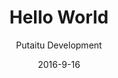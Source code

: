 ---
title: 'Hello World'
description: 'Creating your first project'
sections:
    -
        template: banner
        text: "# Hello world\n\nCreating your first project"
        image: 50d05eee9088c589bfd5a5a3a3043c0ebcc4972b
        theme: dark
    -
        template: richTextSection
        text: "## Creating a project\n\nFirst, we need to set up a project for us to work in.\n\n*   Make sure HashBrown is running, and that you're on the dashboard page at [http://localhost](http://localhost). If you don't know what that means, check out the [getting started](/getting-started/) page.\n*   Click the \"+\" button under the \"Projects\" heading\n    \n![f96c9382f5b21ce9dc5fd1696eb7bfd41116054e](/media/f96c9382f5b21ce9dc5fd1696eb7bfd41116054e/guide-dashboard-create-project.jpg)    \n\n*   Name it something astoundingly clever, like \"awesomeproject_com\"\n*   Click the \"CMS\" button in the \"live\" environment\n\n\n![9b808f49c681c1092a31703a6004c993cf036635](/media/9b808f49c681c1092a31703a6004c993cf036635/guide-dashboard-start-cms.jpg)"
    -
        template: richTextSection
        text: "## Setting up a connection\n\nIn order to publish [Content](/docs/content/) and use [Templates](/docs/templates/) and [Media](/docs/media/), we need to set up a [Connection](/docs/connections).\n\n### Create it\n\n*   Click on the \"Connections\" tab\n*   Right click in the pane and select \"New connection\"\n\n![649a3c1fb3b6ffd338ad5f9db9b2b4b6367966e5](/media/hashbrown_rocks/live/649a3c1fb3b6ffd338ad5f9db9b2b4b6367966e5)\n\n*   Name your connection something cool, we suggest \"Awesome Connection\"  \n*   Click the \"Save\" button in the bottom right\n\n### Configure it\n\nThere are a couple of options for connection types, but let's start with a [GitHub Pages](https://pages.github.com/) connection. If you're unfamiliar with GitHub Pages, it's an online service based on [Jekyll](http://jekyllrb.com/) that generates static sites rather than serving them actively. It's a huge money saver on hosting, because it's, well, free. Moving on:\n\n*   Download the [HashBrown GitHub Pages Boilerplate](https://github.com/Putaitu/hashbrown-boilerplate-github-pages/archive/latest.zip) and extract it somewhere.\n*   Go to it in your terminal and start the Jekyll server:\n\n~~~\ncd ./hashbrown-github-pages-boilerplate\njekyll serve\n~~~\n\n*   Back in the connection settings, pick the \"GitHub Pages\" connection type from the dropdown  \n*   Turn the \"Local\" switch on\n*   Type in the local path to the project (remember to end it with a \"/\")\n*   Click \"Save\"\n\n### Set up providers\n\nIn order for us to use [Templates](/docs/templates/) and [Media](/docs/media/), select your newly created connection from the dropdowns in the top of the connections list.\n\n![21e8c39e707caa3731f54e9c77ec8c26e54ad75b](/media/21e8c39e707caa3731f54e9c77ec8c26e54ad75b/guide-cms-set-providers.jpg)"
    -
        template: richTextSection
        text: "## Setting up a schema\n\nNow we are going to configure how our [Content](/docs/content/) behaves. This is done through a [Schema](/docs/schemas/).\n\n### Create it\n\n*   Go to the \"Schemas\" tab\n*   Expand the \"Content base\" schema\n*   Right click the \"Page\" schema and click \"New child schema\"\n\n### Configure main properties\n\n*   Pick a fancy name for your schema, like \"Awesome Page\"\n*   Pick a fancy icon to go with it\n*   Set the default tab to \"Content\", which is where our custom properties will be. You can create more tabs later.\n\n### Configure field properties\n\n*   Type this into the \"field properties\" section:\n\n~~~\n{\n    \"template\": {\n        \"label\": \"Template\",\n        \"schemaId\": \"templateReference\",\n        \"config\": {\n            \"allowedTemplates\": [\"awesomePage\"]\n        }\n    },\n    \"text\": {\n        \"label\": \"Text\",\n        \"schemaId\": \"string\",\n        \"tabId\": \"content\"\n    }\n}\n~~~\n\n### Quick explanation\n\n*   The \"template\" and \"text\" keys are used to access the respective field values later on.\n*   The \"label\" is the key name the author sees in the CMS.\n*   The \"schemaId\" is the [Field Schema](/docs/schemas/fields)\n*   The \"tabId\" is the tab under which the field will appear\n*   The \"config\" is a configuration value applicable to some field schemas, in this case limiting the applicable page templates to the \"awesomePage\" template"
    -
        template: richTextSection
        text: "## Creating the content  \n\nNow that we have set up the schema, we can create some [Content](/docs/content/) based on it.  \n\n- Go to the \"Content\" tab\n- Right click in the pane and select \"OK\"\n- Pick your schema and click \"Create\"\n- Right click the newly created content in the list and click \"Settings\"\n- Switch on the connection you created under \"Publising\"\n- Type in \"Hello World\" in the \"Title\" field\n- Type in \"Wear all the hats!\" (or your own catchphrase) in the \"Text\" field\n- Make sure the \"URL\" field reads \"/hello-world/\"\n- Click \"Save & publish\" \n- Visit [http://localhost:4000/hello-world/](http://localhost:4000/hello-world/) in your browser"
    -
        template: buttons
        text: "## Done and dusted!  \n\nNot too bad, was it?  \nCheck out the other guides to learn more."
        buttons:
            -
                text: Guides
                href: /guides/
                target: _self
meta:
    id: ee68628a08fe5010a35d861b7f9bd1c23de82adc
    parentId: bf70856caed6633b734d5b0e7b61a651305571f1
    language: en
date: '2016-9-16'
author: 'Putaitu Development'
permalink: /guides/hello-world/
layout: sectionPage
---